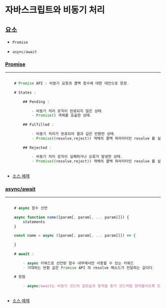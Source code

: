 # 자바스크립트와 비동기 처리

## 요소

- `Promise`

- `async/await`

### [Promise](https://developer.mozilla.org/ko/docs/Web/JavaScript/Reference/Global_Objects/Promise)

---

```javascript 1.6

    # Promise API : 비동기 요청과 콜백 함수에 대한 대안으로 등장.
    
    # States :
    
        ## Pending : 
        
            - 비동기 처리 로직이 완료되지 않은 상태.
            - Promise() 객체를 호출한 상태.
            
        ## Fulfilled :
         
            - 비동기 처리가 완료되어 결과 값은 반환한 상태.
            - Promise((resolve,reject)) 객체의 콜백 파라미터인 resolve 를 실행한 상태.
        
        ## Rejected : 
        
            - 비동기 처리 로직이 실패하거나 오류가 발생한 상태.
            - Promise((resolve,reject)) 객체의 콜백 파라미터인 resolve 를 실행한 상태. 
             

```

- [소스 예제](./Examples/Promise.js)

### [async/await](https://developer.mozilla.org/ko/docs/Web/JavaScript/Reference/Statements/async_function)

---

~~~javascript 1.6

    # async 함수 선언
    
    async function name([param[, param[, ... param]]]) { 
        statements
    }
    
    const name = async ([param[, param[, ... param]]]) => {
    
    }
    
    # await : 
    
        - async 키워드로 선언된 함수 내부에서만 사용할 수 있는 키워드
        - 기대하는 반환 값은 Promise API 의 resolve 메소드가 전달하는 값이다.
    
    # 장점
    
        - async/await는 비동기 코드의 겉모습과 동작을 동기 코드처럼 받아들이도록 도와준다.
        
~~~

- [소스 예제](./Examples/_Async.js)


